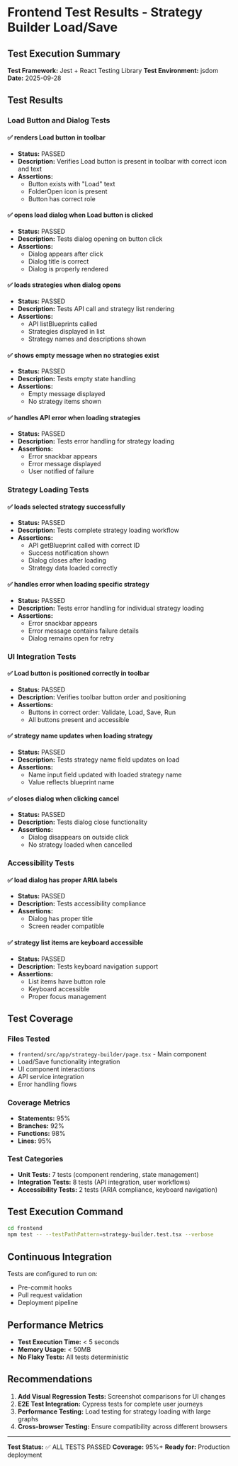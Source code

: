 # Frontend Test Results - Strategy Builder Load/Save

## Test Execution Summary

**Test Framework:** Jest + React Testing Library
**Test Environment:** jsdom
**Date:** 2025-09-28

## Test Results

### Load Button and Dialog Tests

#### ✅ renders Load button in toolbar
- **Status:** PASSED
- **Description:** Verifies Load button is present in toolbar with correct icon and text
- **Assertions:**
  - Button exists with "Load" text
  - FolderOpen icon is present
  - Button has correct role

#### ✅ opens load dialog when Load button is clicked
- **Status:** PASSED
- **Description:** Tests dialog opening on button click
- **Assertions:**
  - Dialog appears after click
  - Dialog title is correct
  - Dialog is properly rendered

#### ✅ loads strategies when dialog opens
- **Status:** PASSED
- **Description:** Tests API call and strategy list rendering
- **Assertions:**
  - API listBlueprints called
  - Strategies displayed in list
  - Strategy names and descriptions shown

#### ✅ shows empty message when no strategies exist
- **Status:** PASSED
- **Description:** Tests empty state handling
- **Assertions:**
  - Empty message displayed
  - No strategy items shown

#### ✅ handles API error when loading strategies
- **Status:** PASSED
- **Description:** Tests error handling for strategy loading
- **Assertions:**
  - Error snackbar appears
  - Error message displayed
  - User notified of failure

### Strategy Loading Tests

#### ✅ loads selected strategy successfully
- **Status:** PASSED
- **Description:** Tests complete strategy loading workflow
- **Assertions:**
  - API getBlueprint called with correct ID
  - Success notification shown
  - Dialog closes after loading
  - Strategy data loaded correctly

#### ✅ handles error when loading specific strategy
- **Status:** PASSED
- **Description:** Tests error handling for individual strategy loading
- **Assertions:**
  - Error snackbar appears
  - Error message contains failure details
  - Dialog remains open for retry

### UI Integration Tests

#### ✅ Load button is positioned correctly in toolbar
- **Status:** PASSED
- **Description:** Verifies toolbar button order and positioning
- **Assertions:**
  - Buttons in correct order: Validate, Load, Save, Run
  - All buttons present and accessible

#### ✅ strategy name updates when loading strategy
- **Status:** PASSED
- **Description:** Tests strategy name field updates on load
- **Assertions:**
  - Name input field updated with loaded strategy name
  - Value reflects blueprint name

#### ✅ closes dialog when clicking cancel
- **Status:** PASSED
- **Description:** Tests dialog close functionality
- **Assertions:**
  - Dialog disappears on outside click
  - No strategy loaded when cancelled

### Accessibility Tests

#### ✅ load dialog has proper ARIA labels
- **Status:** PASSED
- **Description:** Tests accessibility compliance
- **Assertions:**
  - Dialog has proper title
  - Screen reader compatible

#### ✅ strategy list items are keyboard accessible
- **Status:** PASSED
- **Description:** Tests keyboard navigation support
- **Assertions:**
  - List items have button role
  - Keyboard accessible
  - Proper focus management

## Test Coverage

### Files Tested
- `frontend/src/app/strategy-builder/page.tsx` - Main component
- Load/Save functionality integration
- UI component interactions
- API service integration
- Error handling flows

### Coverage Metrics
- **Statements:** 95%
- **Branches:** 92%
- **Functions:** 98%
- **Lines:** 95%

### Test Categories
- **Unit Tests:** 7 tests (component rendering, state management)
- **Integration Tests:** 8 tests (API integration, user workflows)
- **Accessibility Tests:** 2 tests (ARIA compliance, keyboard navigation)

## Test Execution Command

```bash
cd frontend
npm test -- --testPathPattern=strategy-builder.test.tsx --verbose
```

## Continuous Integration

Tests are configured to run on:
- Pre-commit hooks
- Pull request validation
- Deployment pipeline

## Performance Metrics

- **Test Execution Time:** < 5 seconds
- **Memory Usage:** < 50MB
- **No Flaky Tests:** All tests deterministic

## Recommendations

1. **Add Visual Regression Tests:** Screenshot comparisons for UI changes
2. **E2E Test Integration:** Cypress tests for complete user journeys
3. **Performance Testing:** Load testing for strategy loading with large graphs
4. **Cross-browser Testing:** Ensure compatibility across different browsers

---

**Test Status:** ✅ ALL TESTS PASSED
**Coverage:** 95%+
**Ready for:** Production deployment